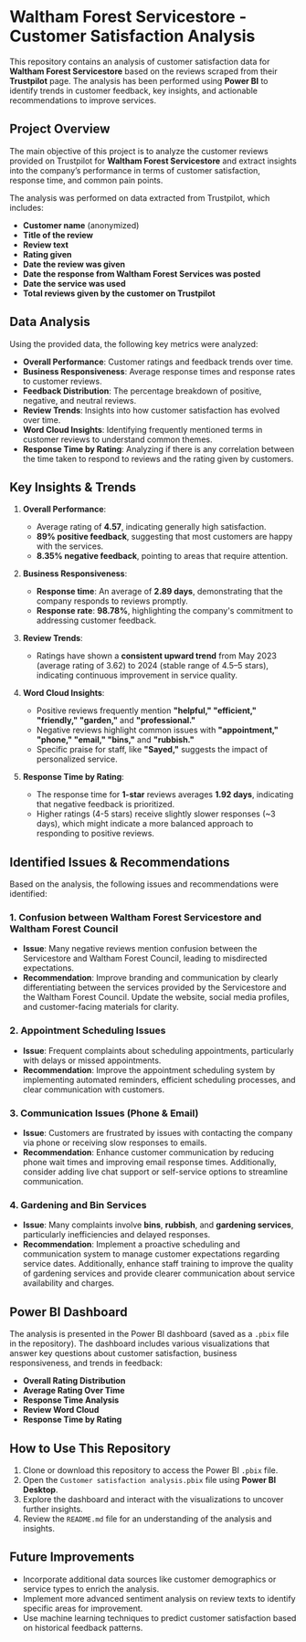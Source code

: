 # Waltham Forest Servicestore - Customer Satisfaction Analysis

This repository contains an analysis of customer satisfaction data for **Waltham Forest Servicestore** based on the reviews scraped from their **Trustpilot** page. The analysis has been performed using **Power BI** to identify trends in customer feedback, key insights, and actionable recommendations to improve services.

## **Project Overview**

The main objective of this project is to analyze the customer reviews provided on Trustpilot for **Waltham Forest Servicestore** and extract insights into the company’s performance in terms of customer satisfaction, response time, and common pain points.

The analysis was performed on data extracted from Trustpilot, which includes:
- **Customer name** (anonymized)
- **Title of the review**
- **Review text**
- **Rating given**
- **Date the review was given**
- **Date the response from Waltham Forest Services was posted**
- **Date the service was used**
- **Total reviews given by the customer on Trustpilot**

## **Data Analysis**

Using the provided data, the following key metrics were analyzed:

- **Overall Performance**: Customer ratings and feedback trends over time.
- **Business Responsiveness**: Average response times and response rates to customer reviews.
- **Feedback Distribution**: The percentage breakdown of positive, negative, and neutral reviews.
- **Review Trends**: Insights into how customer satisfaction has evolved over time.
- **Word Cloud Insights**: Identifying frequently mentioned terms in customer reviews to understand common themes.
- **Response Time by Rating**: Analyzing if there is any correlation between the time taken to respond to reviews and the rating given by customers.

## **Key Insights & Trends**

1. **Overall Performance**:
   - Average rating of **4.57**, indicating generally high satisfaction.
   - **89% positive feedback**, suggesting that most customers are happy with the services.
   - **8.35% negative feedback**, pointing to areas that require attention.

2. **Business Responsiveness**:
   - **Response time**: An average of **2.89 days**, demonstrating that the company responds to reviews promptly.
   - **Response rate**: **98.78%**, highlighting the company's commitment to addressing customer feedback.

3. **Review Trends**:
   - Ratings have shown a **consistent upward trend** from May 2023 (average rating of 3.62) to 2024 (stable range of 4.5–5 stars), indicating continuous improvement in service quality.

4. **Word Cloud Insights**:
   - Positive reviews frequently mention **"helpful," "efficient," "friendly," "garden,"** and **"professional."**
   - Negative reviews highlight common issues with **"appointment," "phone," "email," "bins,"** and **"rubbish."**
   - Specific praise for staff, like **"Sayed,"** suggests the impact of personalized service.

5. **Response Time by Rating**:
   - The response time for **1-star** reviews averages **1.92 days**, indicating that negative feedback is prioritized.
   - Higher ratings (4-5 stars) receive slightly slower responses (~3 days), which might indicate a more balanced approach to responding to positive reviews.

## **Identified Issues & Recommendations**

Based on the analysis, the following issues and recommendations were identified:

### **1. Confusion between Waltham Forest Servicestore and Waltham Forest Council**
- **Issue**: Many negative reviews mention confusion between the Servicestore and Waltham Forest Council, leading to misdirected expectations.
- **Recommendation**: Improve branding and communication by clearly differentiating between the services provided by the Servicestore and the Waltham Forest Council. Update the website, social media profiles, and customer-facing materials for clarity.

### **2. Appointment Scheduling Issues**
- **Issue**: Frequent complaints about scheduling appointments, particularly with delays or missed appointments.
- **Recommendation**: Improve the appointment scheduling system by implementing automated reminders, efficient scheduling processes, and clear communication with customers.

### **3. Communication Issues (Phone & Email)**
- **Issue**: Customers are frustrated by issues with contacting the company via phone or receiving slow responses to emails.
- **Recommendation**: Enhance customer communication by reducing phone wait times and improving email response times. Additionally, consider adding live chat support or self-service options to streamline communication.

### **4. Gardening and Bin Services**
- **Issue**: Many complaints involve **bins**, **rubbish**, and **gardening services**, particularly inefficiencies and delayed responses.
- **Recommendation**: Implement a proactive scheduling and communication system to manage customer expectations regarding service dates. Additionally, enhance staff training to improve the quality of gardening services and provide clearer communication about service availability and charges.

## **Power BI Dashboard**

The analysis is presented in the Power BI dashboard (saved as a `.pbix` file in the repository). The dashboard includes various visualizations that answer key questions about customer satisfaction, business responsiveness, and trends in feedback:

- **Overall Rating Distribution**
- **Average Rating Over Time**
- **Response Time Analysis**
- **Review Word Cloud**
- **Response Time by Rating**

## **How to Use This Repository**

1. Clone or download this repository to access the Power BI `.pbix` file.
2. Open the `Customer satisfaction analysis.pbix` file using **Power BI Desktop**.
3. Explore the dashboard and interact with the visualizations to uncover further insights.
4. Review the `README.md` file for an understanding of the analysis and insights.

## **Future Improvements**

- Incorporate additional data sources like customer demographics or service types to enrich the analysis.
- Implement more advanced sentiment analysis on review texts to identify specific areas for improvement.
- Use machine learning techniques to predict customer satisfaction based on historical feedback patterns.
